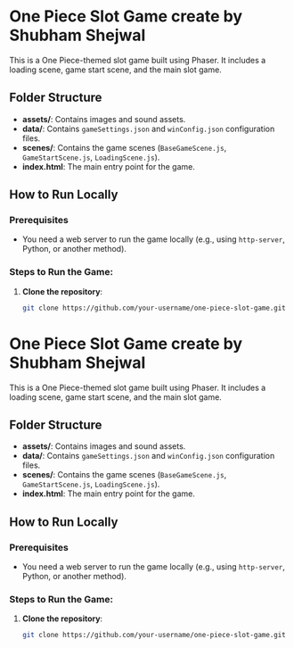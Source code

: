 # One Piece Slot Game create by Shubham Shejwal

This is a One Piece-themed slot game built using Phaser. It includes a loading scene, game start scene, and the main slot game.

## Folder Structure

- **assets/**: Contains images and sound assets.
- **data/**: Contains `gameSettings.json` and `winConfig.json` configuration files.
- **scenes/**: Contains the game scenes (`BaseGameScene.js`, `GameStartScene.js`, `LoadingScene.js`).
- **index.html**: The main entry point for the game.

## How to Run Locally

### Prerequisites

- You need a web server to run the game locally (e.g., using `http-server`, Python, or another method).

### Steps to Run the Game:

1. **Clone the repository**:
   ```bash
   git clone https://github.com/your-username/one-piece-slot-game.git
   ```
# One Piece Slot Game create by Shubham Shejwal

This is a One Piece-themed slot game built using Phaser. It includes a loading scene, game start scene, and the main slot game.

## Folder Structure

- **assets/**: Contains images and sound assets.
- **data/**: Contains `gameSettings.json` and `winConfig.json` configuration files.
- **scenes/**: Contains the game scenes (`BaseGameScene.js`, `GameStartScene.js`, `LoadingScene.js`).
- **index.html**: The main entry point for the game.

## How to Run Locally

### Prerequisites

- You need a web server to run the game locally (e.g., using `http-server`, Python, or another method).

### Steps to Run the Game:

1. **Clone the repository**:
   ```bash
   git clone https://github.com/your-username/one-piece-slot-game.git
   ```
